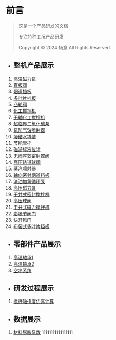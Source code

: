 # 前言

> 这是一个产品研发的文档
>
> 专注特种工况产品研发
>
> Copyright © 2024 杨意 All Rights Reserved.

- ## 整机产品展示      

1. [高温磁力泵](A01.md)
2. [盲板阀](A02.md)
3. [烟道挡板](A03.md)
4. [多叶片挡板](A04.md)
5. [凸轮阀](A05.md)
6. [化工搅拌机](A06.md)
7. [无轴化工搅拌机](A07.md)
8. [超临界二氧化碳泵](A08.md)
9. [泵防气蚀喷射器](A09.md)
10. [凝结水撬装](A10.md)
11. [节能管托](A11.md)
12. [磁游标液位计](A12.md)
13. [无阀座软密封蝶阀](A13.md)
14. [高压轨道球阀](A14.md)
15. [蒸汽喷射器](A15.md)
16. [轴向密封烟道挡板](A16.md)
17. [渣油加氢循环泵](A17.md)
18. [高压磁力泵](A18.md)
19. [干井式密封搅拌机](A19.md)
20. [高压球阀](A20.md)
21. [干井式磁力搅拌机](A21.md)
22. [膨胀节阀门](A22.md)
23. [快开风门](A23.md)
24. [布袋式多叶片挡板](A24.md)

- ## 零部件产品展示

1. [高温轴承1](B01.md)
2. [高温轴承2](B02.md)
3. [空冷系统](B03.md)

- ## 研发过程展示

1. [搅拌轴挠度仿真计算](C01.md)

- ## 数据展示

1. [材料膨胀系数](D01.md)
11111111111111111
